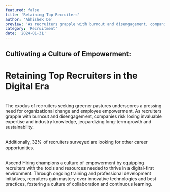 ```yaml
---
featured: false
title: 'Retaining Top Recruiters'
author: 'Abhishek De'
preview: 'As recruiters grapple with burnout and disengagement, companies risk losing'
category: 'Recruitment'
date: '2024-01-31'
---
```


## Cultivating a Culture of Empowerment:

# Retaining Top Recruiters in the Digital Era

\
The exodus of recruiters seeking greener pastures underscores a pressing need for organizational change and employee empowerment. As recruiters grapple with burnout and disengagement, companies risk losing invaluable expertise and industry knowledge, jeopardizing long-term growth and sustainability.

\
Additionally, 32% of recruiters surveyed are looking for other career opportunities.

\
Ascend Hiring champions a culture of empowerment by equipping recruiters with the tools and resources needed to thrive in a digital-first environment. Through ongoing training and professional development initiatives, recruiters gain mastery over innovative technologies and best practices, fostering a culture of collaboration and continuous learning.
